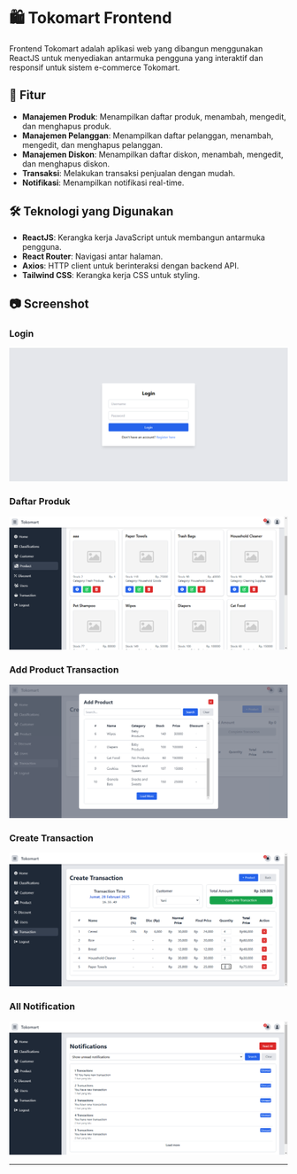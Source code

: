 #  🛍️ Tokomart Frontend

Frontend Tokomart adalah aplikasi web yang dibangun menggunakan ReactJS untuk menyediakan antarmuka pengguna yang interaktif dan responsif untuk sistem e-commerce Tokomart.

## 🚀 Fitur

* **Manajemen Produk**: Menampilkan daftar produk, menambah, mengedit, dan menghapus produk.
* **Manajemen Pelanggan**: Menampilkan daftar pelanggan, menambah, mengedit, dan menghapus pelanggan.
* **Manajemen Diskon**: Menampilkan daftar diskon, menambah, mengedit, dan menghapus diskon.
* **Transaksi**: Melakukan transaksi penjualan dengan mudah.
* **Notifikasi**: Menampilkan notifikasi real-time.


## ️🛠️ Teknologi yang Digunakan

* **ReactJS**: Kerangka kerja JavaScript untuk membangun antarmuka pengguna.
* **React Router**: Navigasi antar halaman.
* **Axios**: HTTP client untuk berinteraksi dengan backend API.
* **Tailwind CSS**: Kerangka kerja CSS untuk styling.


## ️📷 Screenshot

### Login

![Daftar Produk](screenshots/login.png)

### Daftar Produk

![Daftar Produk](screenshots/product.png)

### Add Product Transaction

![Add Product Transaction](screenshots/add-product-transaction.png)

### Create Transaction

![create Transactions](screenshots/create-transaction.png)

### All Notification

![create Transactions](screenshots/all-notification.png)

---
